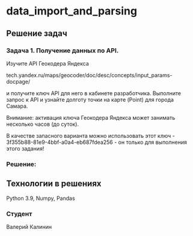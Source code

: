 # data_import_and_parsing


## Решение задач
### Задача 1. Получение данных по API.

Изучите API Геокодера Яндекса

tech.yandex.ru/maps/geocoder/doc/desc/concepts/input_params-docpage/

и получите ключ API для него в кабинете разработчика. Выполните запрос
к API и узнайте долготу точки на карте (Point) для города Самара.

Внимание: активация ключа Геокодера Яндекса может занимать несколько
часов (до суток).

В качестве запасного варианта можно использовать этот
ключ - 3f355b88-81e9-4bbf-a0a4-eb687fdea256 - он только для выполнения
этого задания!

### Решение:


## Технологии в решениях
Python 3.9,
Numpy,
Pandas


### Студент
Валерий Калинин